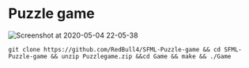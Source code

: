 # Puzzle game
![Screenshot at 2020-05-04 22-05-38](https://user-images.githubusercontent.com/44836865/80998366-eb570580-8e53-11ea-9aff-6047ab1a6d7b.png)

``` 
git clone https://github.com/RedBull4/SFML-Puzzle-game && cd SFML-Puzzle-game && unzip Puzzlegame.zip &&cd Game && make && ./Game

```
